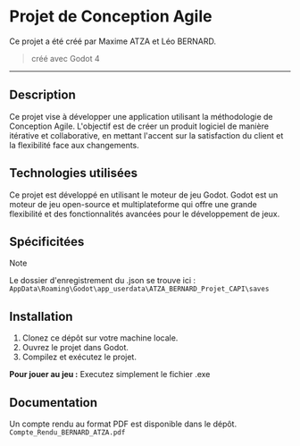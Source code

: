 # Projet de Conception Agile

Ce projet a été créé par Maxime ATZA et Léo BERNARD.

> créé avec Godot 4
---

## Description

Ce projet vise à développer une application utilisant la méthodologie de Conception Agile. L'objectif est de créer un produit logiciel de manière itérative et collaborative, en mettant l'accent sur la satisfaction du client et la flexibilité face aux changements.

## Technologies utilisées

Ce projet est développé en utilisant le moteur de jeu Godot. Godot est un moteur de jeu open-source et multiplateforme qui offre une grande flexibilité et des fonctionnalités avancées pour le développement de jeux.

## Spécificitées

> [!NOTE]
> Le dossier d'enregistrement du .json se trouve ici :
> ```AppData\Roaming\Godot\app_userdata\ATZA_BERNARD_Projet_CAPI\saves```

## Installation

1. Clonez ce dépôt sur votre machine locale.
2. Ouvrez le projet dans Godot.
3. Compilez et exécutez le projet.

**Pour jouer au jeu :**
Executez simplement le fichier .exe

## Documentation

Un compte rendu au format PDF est disponible dans le dépôt.
```Compte_Rendu_BERNARD_ATZA.pdf```